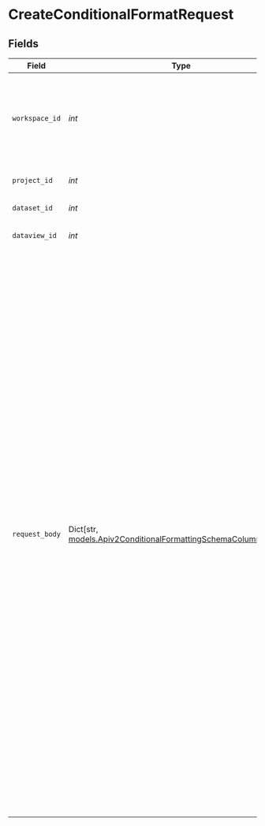 # CreateConditionalFormatRequest


## Fields

| Field                                                                                                                                                                                                                                                                                                                                                                                                                                           | Type                                                                                                                                                                                                                                                                                                                                                                                                                                            | Required                                                                                                                                                                                                                                                                                                                                                                                                                                        | Description                                                                                                                                                                                                                                                                                                                                                                                                                                     | Example                                                                                                                                                                                                                                                                                                                                                                                                                                         |
| ----------------------------------------------------------------------------------------------------------------------------------------------------------------------------------------------------------------------------------------------------------------------------------------------------------------------------------------------------------------------------------------------------------------------------------------------- | ----------------------------------------------------------------------------------------------------------------------------------------------------------------------------------------------------------------------------------------------------------------------------------------------------------------------------------------------------------------------------------------------------------------------------------------------- | ----------------------------------------------------------------------------------------------------------------------------------------------------------------------------------------------------------------------------------------------------------------------------------------------------------------------------------------------------------------------------------------------------------------------------------------------- | ----------------------------------------------------------------------------------------------------------------------------------------------------------------------------------------------------------------------------------------------------------------------------------------------------------------------------------------------------------------------------------------------------------------------------------------------- | ----------------------------------------------------------------------------------------------------------------------------------------------------------------------------------------------------------------------------------------------------------------------------------------------------------------------------------------------------------------------------------------------------------------------------------------------- |
| `workspace_id`                                                                                                                                                                                                                                                                                                                                                                                                                                  | *int*                                                                                                                                                                                                                                                                                                                                                                                                                                           | :heavy_check_mark:                                                                                                                                                                                                                                                                                                                                                                                                                              | Workspace refers to a collection of projects. Workspace ID is unique identifier for workspace.                                                                                                                                                                                                                                                                                                                                                  | 4                                                                                                                                                                                                                                                                                                                                                                                                                                               |
| `project_id`                                                                                                                                                                                                                                                                                                                                                                                                                                    | *int*                                                                                                                                                                                                                                                                                                                                                                                                                                           | :heavy_check_mark:                                                                                                                                                                                                                                                                                                                                                                                                                              | Project ID of the workspace                                                                                                                                                                                                                                                                                                                                                                                                                     | 4                                                                                                                                                                                                                                                                                                                                                                                                                                               |
| `dataset_id`                                                                                                                                                                                                                                                                                                                                                                                                                                    | *int*                                                                                                                                                                                                                                                                                                                                                                                                                                           | :heavy_check_mark:                                                                                                                                                                                                                                                                                                                                                                                                                              | Id of the dataset                                                                                                                                                                                                                                                                                                                                                                                                                               | 121                                                                                                                                                                                                                                                                                                                                                                                                                                             |
| `dataview_id`                                                                                                                                                                                                                                                                                                                                                                                                                                   | *int*                                                                                                                                                                                                                                                                                                                                                                                                                                           | :heavy_check_mark:                                                                                                                                                                                                                                                                                                                                                                                                                              | Dataview ID of the dataset                                                                                                                                                                                                                                                                                                                                                                                                                      | 4                                                                                                                                                                                                                                                                                                                                                                                                                                               |
| `request_body`                                                                                                                                                                                                                                                                                                                                                                                                                                  | Dict[str, [models.Apiv2ConditionalFormattingSchemaColumnSchema](../models/apiv2conditionalformattingschemacolumnschema.md)]                                                                                                                                                                                                                                                                                                                     | :heavy_check_mark:                                                                                                                                                                                                                                                                                                                                                                                                                              | N/A                                                                                                                                                                                                                                                                                                                                                                                                                                             | {<br/>"column_1": {<br/>"FORMAT": {<br/>"color": "red",<br/>"type": "no bold"<br/>},<br/>"CONDITION": {<br/>"OR": [<br/>{<br/>"column_1": {<br/>"CONTAINS": {<br/>"VALUE": [<br/>"gmail.com"<br/>]<br/>}<br/>}<br/>},<br/>{<br/>"column_5": {<br/>"CONTAINS": {<br/>"VALUE": [<br/>"in_trial"<br/>]<br/>}<br/>}<br/>}<br/>]<br/>}<br/>},<br/>"column_2": {<br/>"FORMAT": {<br/>"color": "blue",<br/>"type": "italic"<br/>},<br/>"CONDITION": {<br/>"OR": [<br/>{<br/>"column_1": {<br/>"CONTAINS": {<br/>"VALUE": [<br/>".io"<br/>]<br/>}<br/>}<br/>},<br/>{<br/>"column_6": {<br/>"IN_LIST": {<br/>"COLUMN": "column_nmq2mogdfh"<br/>}<br/>}<br/>}<br/>]<br/>}<br/>}<br/>} |